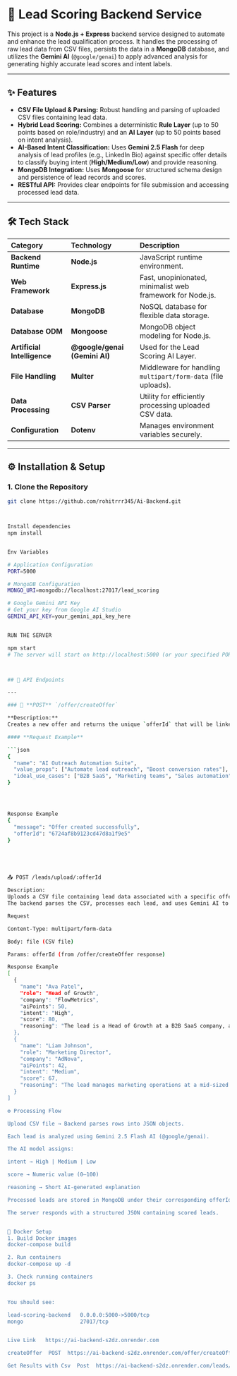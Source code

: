 # 🚀 Lead Scoring Backend Service

This project is a **Node.js + Express** backend service designed to automate and enhance the lead qualification process. It handles the processing of raw lead data from CSV files, persists the data in a **MongoDB** database, and utilizes the **Gemini AI** (`@google/genai`) to apply advanced analysis for generating highly accurate lead scores and intent labels.

---

## ✨ Features

* **CSV File Upload & Parsing:** Robust handling and parsing of uploaded CSV files containing lead data.
* **Hybrid Lead Scoring:** Combines a deterministic **Rule Layer** (up to 50 points based on role/industry) and an **AI Layer** (up to 50 points based on intent analysis).
* **AI-Based Intent Classification:** Uses **Gemini 2.5 Flash** for deep analysis of lead profiles (e.g., LinkedIn Bio) against specific offer details to classify buying intent (**High/Medium/Low**) and provide reasoning.
* **MongoDB Integration:** Uses **Mongoose** for structured schema design and persistence of lead records and scores.
* **RESTful API:** Provides clear endpoints for file submission and accessing processed lead data.

---

## 🛠️ Tech Stack

| Category | Technology | Description |
| :--- | :--- | :--- |
| **Backend Runtime** | **Node.js** | JavaScript runtime environment. |
| **Web Framework** | **Express.js** | Fast, unopinionated, minimalist web framework for Node.js. |
| **Database** | **MongoDB** | NoSQL database for flexible data storage. |
| **Database ODM** | **Mongoose** | MongoDB object modeling for Node.js. |
| **Artificial Intelligence** | **@google/genai (Gemini AI)** | Used for the Lead Scoring AI Layer. |
| **File Handling** | **Multer** | Middleware for handling `multipart/form-data` (file uploads). |
| **Data Processing** | **CSV Parser** | Utility for efficiently processing uploaded CSV data. |
| **Configuration** | **Dotenv** | Manages environment variables securely. |

---

## ⚙️ Installation & Setup

### 1. Clone the Repository

```bash
git clone https://github.com/rohitrrr345/Ai-Backend.git



Install dependencies
npm install


Env Variables 

# Application Configuration
PORT=5000

# MongoDB Configuration
MONGO_URI=mongodb://localhost:27017/lead_scoring

# Google Gemini API Key
# Get your key from Google AI Studio
GEMINI_API_KEY=your_gemini_api_key_here


RUN THE SERVER

npm start
# The server will start on http://localhost:5000 (or your specified PORT)



## 🧠 API Endpoints

---

### 📩 **POST** `/offer/createOffer`

**Description:**  
Creates a new offer and returns the unique `offerId` that will be linked to subsequent lead uploads.

#### **Request Example**

```json
{
  "name": "AI Outreach Automation Suite",
  "value_props": ["Automate lead outreach", "Boost conversion rates"],
  "ideal_use_cases": ["B2B SaaS", "Marketing teams", "Sales automation"]
}




Response Example
{
  "message": "Offer created successfully",
  "offerId": "6724af8b9123cd47d8a1f9e5"
}





📤 POST /leads/upload/:offerId

Description:
Uploads a CSV file containing lead data associated with a specific offer.
The backend parses the CSV, processes each lead, and uses Gemini AI to calculate reasoning, intent, and lead scores.

Request

Content-Type: multipart/form-data

Body: file (CSV file)

Params: offerId (from /offer/createOffer response)

Response Example
[
  {
    "name": "Ava Patel",
    "role": "Head of Growth",
    "company": "FlowMetrics",
    "aiPoints": 50,
    "intent": "High",
    "score": 80,
    "reasoning": "The lead is a Head of Growth at a B2B SaaS company, an ideal target for AI outreach automation. Her LinkedIn bio explicitly states a focus on scaling through automation, directly aligning with the offer's core value."
  },
  {
    "name": "Liam Johnson",
    "role": "Marketing Director",
    "company": "AdNova",
    "aiPoints": 42,
    "intent": "Medium",
    "score": 67,
    "reasoning": "The lead manages marketing operations at a mid-sized firm. While relevant, there's limited evidence of AI adoption in their recent activities."
  }
]

⚙️ Processing Flow

Upload CSV file → Backend parses rows into JSON objects.

Each lead is analyzed using Gemini 2.5 Flash AI (@google/genai).

The AI model assigns:

intent → High | Medium | Low

score → Numeric value (0–100)

reasoning → Short AI-generated explanation

Processed leads are stored in MongoDB under their corresponding offerId.

The server responds with a structured JSON containing scored leads.


🐳 Docker Setup
1. Build Docker images
docker-compose build

2. Run containers
docker-compose up -d

3. Check running containers
docker ps


You should see:

lead-scoring-backend   0.0.0.0:5000->5000/tcp
mongo                  27017/tcp


Live Link   https://ai-backend-s2dz.onrender.com

createOffer  POST  https://ai-backend-s2dz.onrender.com/offer/createOffer with json input  Data

Get Results with Csv  Post  https://ai-backend-s2dz.onrender.com/leads/upload/:offerId  upload a CSV with Params offerId